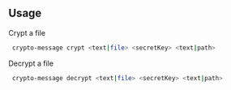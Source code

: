 ## Usage

Crypt a file

```bash
 crypto-message crypt <text|file> <secretKey> <text|path>
```

Decrypt a file

```bash
 crypto-message decrypt <text|file> <secretKey> <text|path>
```

